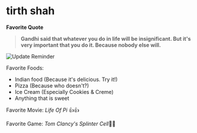 # tirth shah
**Favorite Quote**
>**Gandhi said that whatever you do in life will be insignificant.  But it's very important that you do it.  Because nobody else will.**

![Update Reminder](http://memeblender.com/wp-content/uploads/2013/03/reasons-you-update-your-software.png)

Favorite Foods:
* Indian food (Because it's delicious. Try it!)
* Pizza (Because who doesn't?)
* Ice Cream (Especially Cookies & Creme)
* Anything that is sweet

Favorite Movie:
*Life Of Pi* :thumbsup::thumbsup:

Favorite Game:
*Tom Clancy's Splinter Cell*:running::running:
